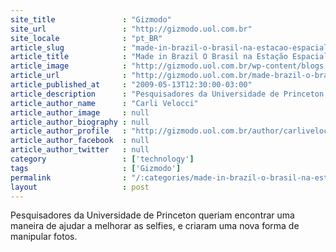 ```yaml
---
site_title               : "Gizmodo"
site_url                 : "http://gizmodo.uol.com.br"
site_locale              : "pt_BR"
article_slug             : "made-in-brazil-o-brasil-na-estacao-espacial-internacional"
article_title            : "Made in Brazil O Brasil na Estação Espacial Internacional"
article_image            : "http://gizmodo.uol.com.br/wp-content/blogs.dir/8/files/2016/08/selfie.jpg"
article_url              : "http://gizmodo.uol.com.br/made-brazil-o-brasil-na-estacao-espacial-internacional/"
article_published_at     : "2009-05-13T12:30:00-03:00"
article_description      : "Pesquisadores da Universidade de Princeton queriam encontrar uma maneira de ajudar a melhorar as selfies, e criaram uma nova forma de manipular fotos."
article_author_name      : "Carli Velocci"
article_author_image     : null
article_author_biography : null
article_author_profile   : "http://gizmodo.uol.com.br/author/carlivelocci/"
article_author_facebook  : null
article_author_twitter   : null
category                 : ['technology']
tags                     : ['Gizmodo']
permalink                : "/:categories/made-in-brazil-o-brasil-na-estacao-espacial-internacional/"
layout                   : post
---
```


Pesquisadores da Universidade de Princeton queriam encontrar uma maneira de ajudar a melhorar as selfies, e criaram uma nova forma de manipular fotos.
